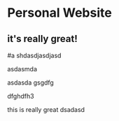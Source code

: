 # Personal Website

## it's really great!

#a shdasdjasdjasd

asdasmda

asdasda
gsgdfg


dfghdfh3

this is really great
dsadasd